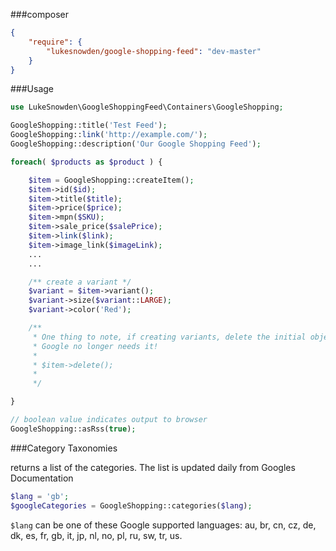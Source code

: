 
###composer

```json
{
    "require": {
        "lukesnowden/google-shopping-feed": "dev-master"
    }
}
```

###Usage

```php
use LukeSnowden\GoogleShoppingFeed\Containers\GoogleShopping;

GoogleShopping::title('Test Feed');
GoogleShopping::link('http://example.com/');
GoogleShopping::description('Our Google Shopping Feed');

foreach( $products as $product ) {

	$item = GoogleShopping::createItem();
	$item->id($id);
	$item->title($title);
	$item->price($price);
	$item->mpn($SKU);
	$item->sale_price($salePrice);
	$item->link($link);
	$item->image_link($imageLink);
	...
	...

	/** create a variant */
	$variant = $item->variant();
	$variant->size($variant::LARGE);
	$variant->color('Red');

	/**
	 * One thing to note, if creating variants, delete the initial object after you've done,
	 * Google no longer needs it!
	 *
	 * $item->delete();
	 *
	 */

}

// boolean value indicates output to browser
GoogleShopping::asRss(true);

```

###Category Taxonomies

returns a list of the categories. The list is updated daily from Googles Documentation

```php
$lang = 'gb';
$googleCategories = GoogleShopping::categories($lang);
```

`$lang` can be one of these Google supported languages: au, br, cn, cz, de, dk, es, fr, gb, it, jp, nl, no, pl, ru, sw, tr, us.